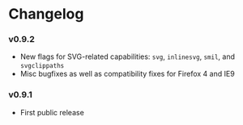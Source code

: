 # Changelog

### v0.9.2

* New flags for SVG-related capabilities: `svg`, `inlinesvg`, `smil`, and `svgclippaths`
* Misc bugfixes as well as compatibility fixes for Firefox 4 and IE9

### v0.9.1

* First public release
